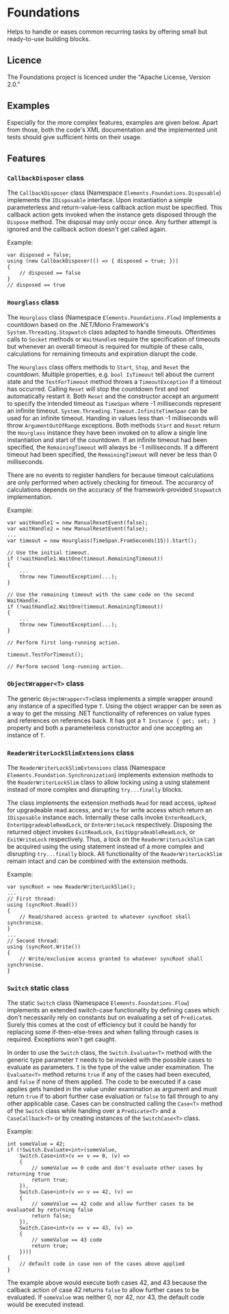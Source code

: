 # Foundations
Helps to handle or eases common recurring tasks by offering small but ready-to-use building blocks.

## Licence
The Foundations project is licenced under the "Apache License, Version 2.0."

## Examples
Especially for the more complex features, examples are given below. Apart from those, both the code's XML documentation and the implemented unit tests should give sufficient hints on their usage.

## Features

### `CallbackDisposer` class
The `CallbackDisposer` class (Namespace `Elements.Foundations.Disposable`) implements the `IDisposable` interface. Upon instantiation a simple parameterless and return-value-less callback action must be specified. This callback action gets invoked when the instance gets disposed through the `Dispose` method. The disposal may only occur once. Any further attempt is ignored and the callback action doesn't get called again.

Example:
```
var disposed = false;
using (new CallbackDisposer(() => { disposed = true; }))
{
    // disposed == false
}
// disposed == true
```

### `Hourglass` class
The `Hourglass` class (Namespace `Elements.Foundations.Flow`) implements a countdown based on the .NET/Mono Framework's `System.Threading.Stopwatch` class adapted to handle timeouts. Oftentimes calls to `Socket` methods or `WaitHandle`s require the specification of timeouts but whenever an overall timeout is required for multiple of these calls, calculations for remaining timeouts and expiration disrupt the code.

The `Hourglass` class offers methods to `Start`, `Stop`, and `Reset` the countdown. Multiple properties, e.g. `bool IsTimeout` tell about the current state and the `TestForTimeout` method throws a `TimeoutException` if a timeout has occurred. Calling `Reset` will stop the countdown first and not automatically restart it. Both `Reset` and the constructor accept an argument to specify the intended timeout as `TimeSpan` where -1 milliseconds represent an infinite timeout. `System.Threading.Timeout.InfiniteTimeSpan` can be used for an infinite timeout. Handing in values less than -1 milliseconds will throw `ArgumentOutOfRange` exceptions. Both methods `Start` and `Reset` return the `Hourglass` instance they have been invoked on to allow a single line instantiation and start of the countdown. If an infinite timeout had been specified, the `RemainingTimeout` will always be -1 milliseconds. If a different timeout had been specified, the `RemainingTimeout` will never be less than 0 milliseconds.

There are no events to register handlers for because timeout calculations are only performed when actively checking for timeout. The accurarcy of calculations depends on the accuracy of the framework-provided `Stopwatch` implementation.

Example:

```
var waitHandle1 = new ManualResetEvent(false);
var waitHandle2 = new ManualResetEvent(false);
...
var timeout = new Hourglass(TimeSpan.FromSeconds(15)).Start();

// Use the initial timeout.
if (!waitHandle1.WaitOne(timeout.RemainingTimeout))
{
    ...
    throw new TimeoutException(...);
}

// Use the remaining timeout with the same code on the second WaitHandle.
if (!waitHandle2.WaitOne(timeout.RemainingTimeout))
{
    ...
    throw new TimeoutException(...);
}

// Perform first long-running action.

timeout.TestForTimeout();

// Perform second long-running action.
```

### `ObjectWrapper<T>` class
The generic `ObjectWrapper<T>`class implements a simple wrapper around any instance of a specified type `T`. Using the object wrapper can be seen as a way to get the missing .NET functionality of references on value types and references on references back. It has got a `T Instance { get; set; }` property and both a parameterless constructor and one accepting an instance of `T`.

### `ReaderWriterLockSlimExtensions` class
The `ReaderWriterLockSlimExtensions` class (Namespace `Elements.Foundation.Synchronization`) implements extension methods to the `ReaderWriterLockSlim` class to allow locking using a using statement instead of more complex and disrupting `try...finally` blocks.

The class implements the extension methods `Read` for read access, `UpRead` for upgradeable read access, and `Write` for write access which return an `IDisposable` instance each. Internally these calls invoke `EnterReadLock`, `EnterUpgradeableReadLock`, or `EnterWriteLock` respectively. Disposing the returned object invokes `ExitReadLock`, `ExitUpgradeableReadLock`, or `ExitWriteLock` respectively. Thus, a lock on the `ReaderWriterLockSlim` can be acquired using the using statement instead of a more complex and disrupting `try...finally` block. All functionality of the `ReaderWriterLockSlim` remain intact and can be combined with the extension methods.

Example:
```
var syncRoot = new ReaderWriterLockSlim();
...
// First thread:
using (syncRoot.Read())
{
    // Read/shared access granted to whatever syncRoot shall synchronise.
}
...
// Second thread:
using (syncRoot.Write())
{
    // Write/exclusive access granted to whatever syncRoot shall synchronise.
}
```

### `Switch` static class
The static `Switch` class (Namespace `Elements.Foundations.Flow`) implements an extended switch-case functionality by defining cases which don't necessarily rely on constants but on evaluating a set of `Predicate`s. Surely this comes at the cost of efficiency but it could be handy for replacing some if-then-else-trees and when falling through cases is required. Exceptions won't get caught.

In order to use the `Switch` class, the `Switch.Evaluate<T>` method with the generic type parameter `T` needs to be invoked with the possible cases to evaluate as parameters. `T` is the type of the value under examination. The `Evaluate<T>` method returns `true` if any of the cases had been executed, and `false` if none of them applied. The code to be executed if a case applies gets handed in the value under examination as argument and must return `true` if to abort further case evaluation or `false` to fall through to any other applicable case. Cases can be constructed calling the `Case<T>` method of the `Switch` class while handing over a `Predicate<T>` and a `CaseCallback<T>` or by creating instances of the `SwitchCase<T>` class.

Example:
```
int someValue = 42;
if (!Switch.Evaluate<int>(someValue,
    Switch.Case<int>(v => v == 0, (v) =>
    {
        // someValue == 0 code and don't evaluate other cases by returning true
        return true;
    }),
    Switch.Case<int>(v => v == 42, (v) =>
    {
        // someValue == 42 code and allow further cases to be evaluated by returning false
        return false;
    }),
    Switch.Case<int>(v => v == 43, (v) =>
    {
        // someValue == 43 code
        return true;
    })))
{
    // default code in case non of the cases above applied
}
```

The example above would execute both cases 42, and 43 because the callback action of case 42 returns `false` to allow further cases to be evaluated. If `someValue` was neither 0, nor 42, nor 43, the default code would be executed instead.
